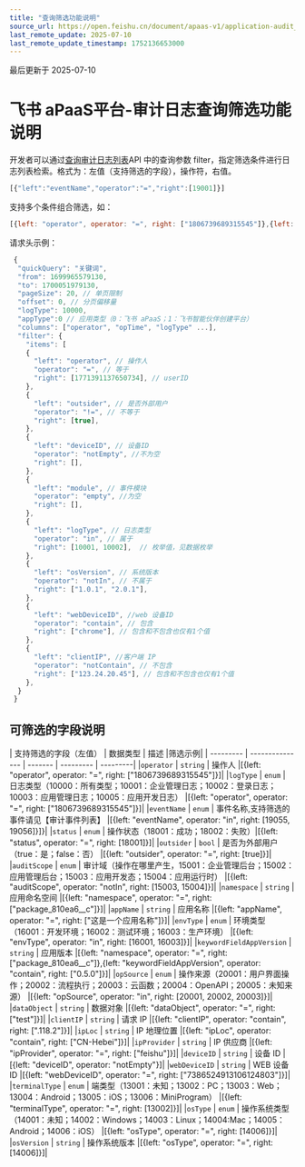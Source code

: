 ```yaml
---
title: "查询筛选功能说明"
source_url: https://open.feishu.cn/document/apaas-v1/application-audit_log/instructions-for-using-the-filter-function
last_remote_update: 2025-07-10
last_remote_update_timestamp: 1752136653000
---
```

最后更新于 2025-07-10

#  飞书 aPaaS平台-审计日志查询筛选功能说明
开发者可以通过[查询审计日志列表](https://open.feishu.cn/document/uAjLw4CM/ukTMukTMukTM/apaas-v1/application-audit_log/audit_log_list)API 中的查询参数 filter，指定筛选条件进行日志列表检索。格式为：左值（支持筛选的字段），操作符，右值。

```javascript 
[{"left":"eventName","operator":"=","right":[19001]}] 
``` 

支持多个条件组合筛选，如：

```javascript 
[{left: "operator", operator: "=", right: ["1806739689315545"]},{left: "eventName", operator: "in", right: [19055, 19056]}] 
``` 

请求头示例：

```javascript 
 {
  "quickQuery": "关键词",
  "from": 1699965579130,
  "to": 1700051979130,
  "pageSize": 20, // 单页限制
  "offset": 0, // 分页偏移量
  "logType": 10000,
  "appType":0 // 应用类型（0：飞书 aPaaS；1：飞书智能伙伴创建平台）
  "columns": ["operator", "opTime", "logType" ...], 
  "filter": {
    "items": [
    {
      "left": "operator", // 操作人
      "operator": "=", // 等于
      "right": [1771391137650734], // userID
    },
    {
      "left": "outsider", // 是否外部用户
      "operator": "!=", // 不等于
      "right": [true],
    },
    {
      "left": "deviceID", // 设备ID
      "operator": "notEmpty", //不为空
      "right": [],
    },
    {
      "left": "module", // 事件模块
      "operator": "empty", //为空
      "right": [],
    },
    {
      "left": "logType", // 日志类型
      "operator": "in", // 属于
      "right": [10001, 10002],  // 枚举值，见数据枚举
    },
    {
      "left": "osVersion", // 系统版本
      "operator": "notIn", // 不属于    
      "right": ["1.0.1", "2.0.1"], 
    },
    {
      "left": "webDeviceID", //web 设备ID
      "operator": "contain", // 包含
      "right": ["chrome"], // 包含和不包含也仅有1个值
    },
    {
      "left": "clientIP", //客户端 IP
      "operator": "notContain", // 不包含
      "right": ["123.24.20.45"], // 包含和不包含也仅有1个值
    },
  }
 }
``` 

##  可筛选的字段说明

| 支持筛选的字段（左值）     | 数据类型             | 描述        |筛选示例|
| --------- | --------------- | -------   | --------- | ---------|
|`operator` | `string` | 操作人 |[{left: "operator", operator: "=", right: ["1806739689315545"]}]|
|`logType` | `enum` | 日志类型（10000：所有类型；10001：企业管理日志；10002：登录日志；10003：应用管理日志；10005：应用开发日志） |[{left: "operator", operator: "=", right: ["1806739689315545"]}]|
|`eventName` | `enum` | 事件名称,支持筛选的事件请见【审计事件列表】 |[{left: "eventName", operator: "in", right: [19055, 19056]}]}|
|`status` | `enum` | 操作状态（18001：成功；18002：失败）|[{left: "status", operator: "=", right: [18001]}]|
|`outsider` | `bool` | 是否为外部用户（true：是；false：否） |[{left: "outsider", operator: "=", right: [true]}]|
|`auditScope` | `enum` | 审计域（操作在哪里产生，15001：企业管理后台；15002：应用管理后台；15003：应用开发态；15004：应用运行时） |[{left: "auditScope", operator: "notIn", right: [15003, 15004]}]|
|`namespace` | `string` | 应用命名空间 |[{left: "namespace", operator: "=", right: ["package_810ea6__c"]}]|
|`appName` | `string` | 应用名称 |[{left: "appName", operator: "=", right: ["这是一个应用名称"]}]|
|`envType` | `enum` | 环境类型（16001：开发环境；16002：测试环境；16003：生产环境） |[{left: "envType", operator: "in", right: [16001, 16003]}]|
|`keywordFieldAppVersion` | `string` | 应用版本 |[{left: "namespace", operator: "=", right: ["package_810ea6__c"]},{left: "keywordFieldAppVersion", operator: "contain", right: ["0.5.0"]}]|
|`opSource` | `enum` | 操作来源（20001：用户界面操作；20002：流程执行；20003：云函数；20004：OpenAPI；20005：未知来源） |[{left: "opSource", operator: "in", right: [20001, 20002, 20003]}]|
|`dataObject` | `string` | 数据对象 |[{left: "dataObject", operator: "=", right: ["test"]}]|
|`clientIP` | `string` | 请求 IP |[{left: "clientIP", operator: "contain", right: [".118.2"]}]|
|`ipLoc` | `string` | IP 地理位置 |[{left: "ipLoc", operator: "contain", right: ["CN-Hebei"]}]|
|`ipProvider` | `string` | IP 供应商 |[{left: "ipProvider", operator: "=", right: ["feishu"]}]|
|`deviceID` | `string` | 设备 ID |[{left: "deviceID", operator: "notEmpty"}]|
|`webDeviceID` | `string` | WEB 设备 ID |[{left: "webDeviceID", operator: "=", right: ["7386524913106124803"]}]|
|`terminalType` | `enum` | 端类型（13001：未知；13002：PC；13003：Web；13004：Android；13005：iOS；13006：MiniProgram） |[{left: "terminalType", operator: "=", right: [13002]}]|
|`osType` | `enum` | 操作系统类型（14001：未知；14002：Windows；14003：Linux；14004:Mac；14005：Android；14006：iOS） |[{left: "osType", operator: "=", right: [14006]}]|
|`osVersion` | `string` | 操作系统版本 |[{left: "osType", operator: "=", right: [14006]}]|
